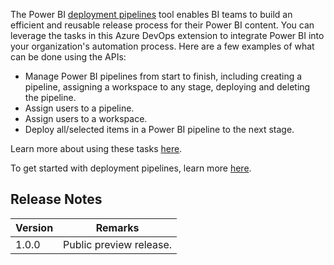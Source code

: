 The Power BI [deployment pipelines](https://docs.microsoft.com/power-bi/create-reports/deployment-pipelines-overview) tool enables BI teams to build an efficient and reusable release process for their Power BI content. You can leverage the tasks in this Azure DevOps extension to integrate Power BI into your organization's automation process. Here are a few examples of what can be done using the APIs:
- Manage Power BI pipelines from start to finish, including creating a pipeline, assigning a workspace to any stage, deploying and deleting the pipeline.
- Assign users to a pipeline.
- Assign users to a workspace.
- Deploy all/selected items in a Power BI pipeline to the next stage.

Learn more about using these tasks [here](https://docs.microsoft.com/power-bi/create-reports/deployment-pipelines-automation#use-the-power-bi-automation-tool-extension).

To get started with deployment pipelines, learn more [here](https://docs.microsoft.com/power-bi/create-reports/deployment-pipelines-get-started).

## Release Notes

 Version | Remarks                               
---------|-------------------------------------
 1.0.0   | Public preview release.             
 